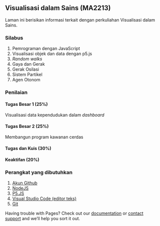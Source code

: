 ## Visualisasi dalam Sains (MA2213)

Laman ini berisikan informasi terkait dengan perkuliahan Visualisasi dalam Sains.

### Silabus
1. Pemrograman dengan JavaScript
2. Visualisasi objek dan data dengan p5.js
3. _Random walks_
4. Gaya dan Gerak
5. Gerak Osilasi
6. Sistem Partikel
7. Agen Otonom

### Penilaian
#### Tugas Besar 1 (25%) 
Visualisasi data kependudukan dalam _dashboard_ 
#### Tugas Besar 2 (25%)
Membangun program kawanan cerdas
#### Tugas dan Kuis (30%)
#### Keaktifan (20%)

### Perangkat yang dibutuhkan

1. [Akun Github](https://github.com/signup?ref_cta=Sign+up&ref_loc=header+logged+out&ref_page=%2F&source=header-home)
2. [NodeJS](https://nodejs.org/en/download/)
3. [P5.JS](https://p5js.org/download/)
4. [Visual Studio Code (editor teks)](https://code.visualstudio.com)
6. [Git](https://git-scm.com/download/win)



Having trouble with Pages? Check out our [documentation](https://docs.github.com/categories/github-pages-basics/) or [contact support](https://support.github.com/contact) and we’ll help you sort it out.
